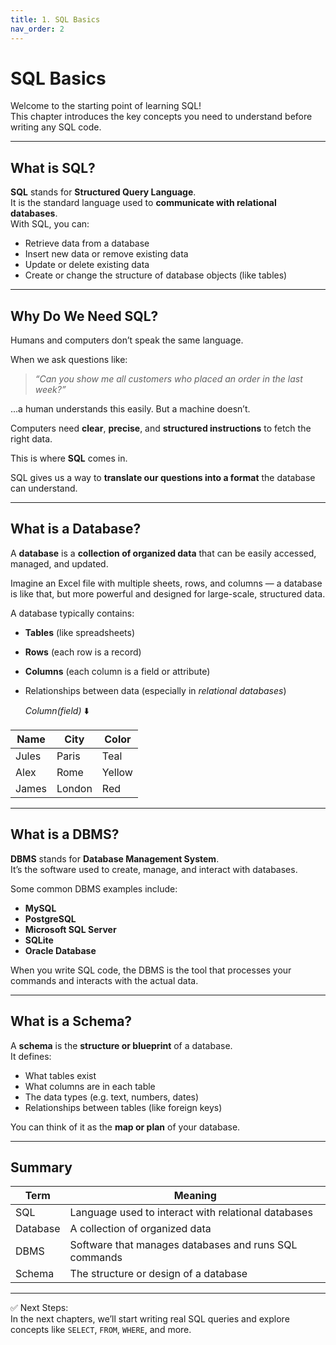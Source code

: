 ```yaml
---
title: 1. SQL Basics
nav_order: 2
---
```


# SQL Basics

Welcome to the starting point of learning SQL!  
This chapter introduces the key concepts you need to understand before writing any SQL code.

---

## What is SQL?

**SQL** stands for **Structured Query Language**.  
It is the standard language used to **communicate with relational databases**.  
With SQL, you can:

- Retrieve data from a database
- Insert new data or remove existing data
- Update or delete existing data
- Create or change the structure of database objects (like tables)

---

## Why Do We Need SQL?

Humans and computers don’t speak the same language.

When we ask questions like:

> _“Can you show me all customers who placed an order in the last week?”_

...a human understands this easily. But a machine doesn’t.

Computers need **clear**, **precise**, and **structured instructions** to fetch the right data.

This is where **SQL** comes in.

SQL gives us a way to **translate our questions into a format** the database can understand.

---

## What is a Database?

A **database** is a **collection of organized data** that can be easily accessed, managed, and updated.

Imagine an Excel file with multiple sheets, rows, and columns — a database is like that, but more powerful and designed for large-scale, structured data.

A database typically contains:

- **Tables** (like spreadsheets)
- **Rows** (each row is a record)
- **Columns** (each column is a field or attribute)
- Relationships between data (especially in *relational databases*)
  
  *Column(field)*
  ⬇️
  
| Name | City | Color |
|------|------|-------|
| Jules | Paris | Teal |
| Alex | Rome | Yellow |
| James | London | Red |    ⬅️ *Row (record)*

---

## What is a DBMS?

**DBMS** stands for **Database Management System**.  
It’s the software used to create, manage, and interact with databases.

Some common DBMS examples include:

- **MySQL**
- **PostgreSQL**
- **Microsoft SQL Server**
- **SQLite**
- **Oracle Database**

When you write SQL code, the DBMS is the tool that processes your commands and interacts with the actual data.

---

## What is a Schema?

A **schema** is the **structure or blueprint** of a database.  
It defines:

- What tables exist
- What columns are in each table
- The data types (e.g. text, numbers, dates)
- Relationships between tables (like foreign keys)

You can think of it as the **map or plan** of your database.

---

## Summary

| Term | Meaning |
|------|---------|
| SQL | Language used to interact with relational databases |
| Database | A collection of organized data |
| DBMS | Software that manages databases and runs SQL commands |
| Schema | The structure or design of a database |

---

✅ Next Steps:  
In the next chapters, we’ll start writing real SQL queries and explore concepts like `SELECT`, `FROM`, `WHERE`, and more.